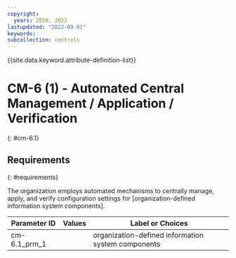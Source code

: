 ```yaml
---
copyright:
  years: 2020, 2022
lastupdated: "2022-09-01"
keywords: 
subcollection: controls
---
```



{{site.data.keyword.attribute-definition-list}}


# CM-6 (1) - Automated Central Management / Application / Verification
{: #cm-6.1}

## Requirements
{: #requirements}

The organization employs automated mechanisms to centrally manage, apply, and verify configuration settings for [organization-defined information system components].

| Parameter ID | Values | Label or Choices |
|---|---|---|
| cm-6.1_prm_1 |  | organization-defined information system components |